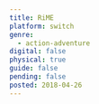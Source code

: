 ```yaml
---
title: RiME
platform: switch
genre:
  - action-adventure
digital: false
physical: true
guide: false
pending: false
posted: 2018-04-26
---
```

